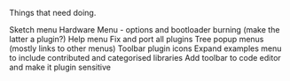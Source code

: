 Things that need doing.

Sketch menu
Hardware Menu - options and bootloader burning (make the latter a plugin?)
Help menu
Fix and port all plugins
Tree popup menus (mostly links to other menus)
Toolbar plugin icons
Expand examples menu to include contributed and categorised libraries
Add toolbar to code editor and make it plugin sensitive
